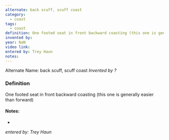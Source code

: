 ```yaml
---
alternate: back scuff, scuff coast
category:
  - coast
tags:
  - coast
definition: One footed seat in front backward coasting (this one is generally easier than forward)
invented by: 
year: NaN
video link: 
entered by: Trey Haun
notes: 
---
```

Alternate Name: back scuff, scuff coast
*Invented by ?*

### Definition
One footed seat in front backward coasting (this one is generally easier than forward)


#### Notes:
- 
*entered by: Trey Haun*
